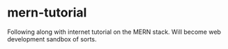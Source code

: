 # mern-tutorial
Following along with internet tutorial on the MERN stack. Will become web development sandbox of sorts.
